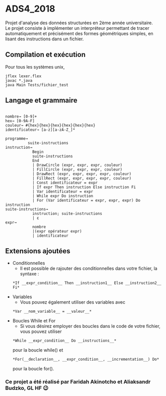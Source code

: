 # ADS4_2018

Projet d'analyse des données structurées en 2ème année universitaire.  
Le projet consiste à implémenter un interpréteur permettant de tracer automatiquement et précisément des formes géométriques simples, en lisant des instructions dans un fichier.

## Compilation et exécution
Pour tous les systèmes unix,
```Shell
jflex lexer.flex
javac *.java
java Main Tests/fichier_test
```

## Langage et grammaire

```Grammaire

nombre→ [0-9]+
hex→ [0-9A-F]
couleur→ #{hex}{hex}{hex}{hex}{hex}{hex}
identificateur→ [a-z][a-zA-Z_]*

programme→
          suite-instructions
instruction→
            Begin
            suite-instructions
            End
            | DrawCircle (expr, expr, expr, couleur)
            | FillCircle (expr, expr, expr, couleur)
            | DrawRect (expr, expr, expr, expr, couleur)
            | FillRect (expr, expr, expr, expr, couleur)
            | Const identificateur = expr
            | If expr Then instruction Else instruction Fi
            | Var identificateur = expr
            | While expr Do instruction
            | For (Var identificateur = expr, expr, expr) Do instruction
suite-instructions→
            instruction; suite-instructions
            | ε
expr→
            nombre
            |(expr opérateur expr)
            | identificateur

```

## Extensions ajoutées
* Conditionnelles
  * Il est possible de rajouter des conditionnelles dans votre fichier, la syntaxe :
  ```
  *If __expr_condition__ Then __instruction1__ Else __instruction2__ Fi*
  ```
* Variables
  * Vous pouvez également utiliser des variables avec
  ```
  *Var __nom_variable__ = __valeur__*
  ```
* Boucles While et For
  * Si vous désirez employer des boucles dans le code de votre fichier, vous pouvez utiliser
  ```
  *While __expr_condition__ Do __instructions__*
  ```
   pour la boucle while() et
   ```
   *For(__declaration__, __expr_condition__, __incrementation__) Do*
   ```
   pour la boucle for().

### Ce projet a été réalisé par Faridah Akinotcho et Aliaksandr Budzko, GL HF :wink:
